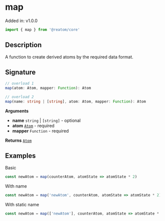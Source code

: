 # map

Added in: v1.0.0

```js
import { map } from '@reatom/core'
```

## Description

A function to create derived atoms by the required data format.

## Signature

```typescript
// overload 1
map(atom: Atom, mapper: Function): Atom

// overload 2
map(name: string | [string], atom: Atom, mapper: Function): Atom
```

**Arguments**
- **name** `string` | `[string]` - optional
- **atom** [`Atom`](./Atom) - required
- **mapper** `Function` - required

**Returns** [`Atom`](./Atom)

## Examples

Basic
```js
const newAtom = map(counterAtom, atomState => atomState * 2)
```

With name
```js
const newAtom = map('newAtom', counterAtom, atomState => atomState * 2)
```

With static name
```js
const newAtom = map(['newAtom'], counterAtom, atomState => atomState * 2)
```
